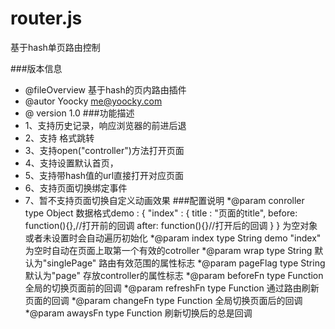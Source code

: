 router.js
======

基于hash单页路由控制

###版本信息
 * @fileOverview  基于hash的页内路由插件
 * @autor Yoocky <me@yoocky.com>
 * @ version 1.0
###功能描述
 * 1、支持历史记录，响应浏览器的前进后退
 * 2、支持<a href="#controller" ></a> 格式跳转
 * 3、支持open("controller")方法打开页面
 * 4、支持设置默认首页，
 * 5、支持带hash值的url直接打开对应页面
 * 6、支持页面切换绑定事件
 * 7、暂不支持页面切换自定义动画效果
###配置说明
 *@param conroller type Object
        数据格式demo :
            {
             "index" : {
                    title : "页面的title",
                    before: function(){},//打开前的回调
                    after: function(){}//打开后的回调
                }
            }
            为空对象或者未设置时会自动遍历初始化
 *@param index type String 
       demo "index"
         为空时自动在页面上取第一个有效的cotroller
 *@param wrap type String 
         默认为"singlePage" 
         路由有效范围的属性标志
 *@param pageFlag type String
         默认为"page"
         存放controller的属性标志
 *@param beforeFn type Function
         全局的切换页面前的回调
 *@param refreshFn type Function
         通过路由刷新页面的回调
 *@param changeFn type Function
         全局切换页面后的回调
 *@param awaysFn type Function
         刷新切换后的总是回调

